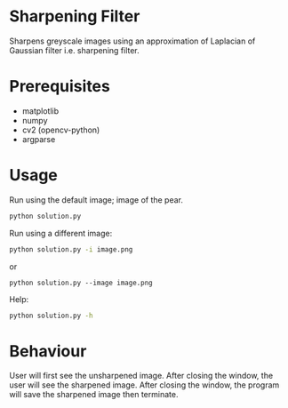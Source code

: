 # Sharpening Filter

Sharpens greyscale images using an approximation of Laplacian of Gaussian filter i.e. sharpening filter.

# Prerequisites

- matplotlib
- numpy
- cv2 (opencv-python)
- argparse

# Usage

Run using the default image; image of the pear.

```sh
python solution.py
```

Run using a different image:

```sh
python solution.py -i image.png
```

or

```
python solution.py --image image.png
```

Help:

```sh
python solution.py -h
```

# Behaviour

User will first see the unsharpened image. After closing the window, the user will see the sharpened image. After closing the window, the program will save the sharpened image then terminate.
